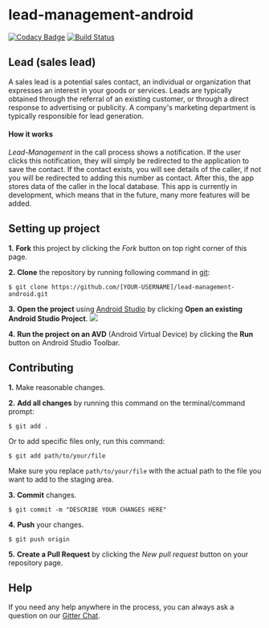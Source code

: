 # lead-management-android
[![Codacy Badge](https://api.codacy.com/project/badge/Grade/465ebd9884094ae3837142f13857b53a)](https://www.codacy.com/app/UniverseObserver/lead-management-android?utm_source=github.com&amp;utm_medium=referral&amp;utm_content=UniverseObserver/lead-management-android&amp;utm_campaign=Badge_Grade)
[![Build Status](https://travis-ci.org/jboss-outreach/lead-management-android.svg?branch=master)](https://travis-ci.org/jboss-outreach/lead-management-android)

## Lead (sales lead)
A sales lead is a potential sales contact, an individual or organization that expresses an interest in your goods or services. Leads are typically obtained through the referral of an existing customer, or through a direct response to advertising or publicity. A company's marketing department is typically responsible for lead generation.

#### How it works
*Lead-Management* in the call process shows a notification. If the user clicks this notification, they will simply be redirected to the application to save the contact. If the contact exists, you will see details of the caller, if not you will be redirected to adding this number as contact. After this, the app stores data of the caller in the local database.
This app is currently in development, which means that in the future, many more features will be added.



## Setting up project

**1.** **Fork** this project by clicking the _Fork_ button on top right corner of this page.

**2.** **Clone** the repository by running following command in [git](https://git-scm.com/):
```
$ git clone https://github.com/[YOUR-USERNAME]/lead-management-android.git
```
**3.** **Open the project** using [Android Studio](https://developer.android.com/studio/index.html) by clicking **Open an existing Android Studio Project**.
![](https://lh4.googleusercontent.com/ttV9QNEuOltxmSiZSfRZxDPy_ZetUaBwmm7MeyXTo6xNB8nc6kFAbwU5zWWLaU0AB1xyP8vigMV9Hm7WmJrA=w1863-h978)

**4.** **Run the project on an AVD** (Android Virtual Device) by clicking the **Run** button on Android Studio Toolbar.

## Contributing

**1.** Make reasonable changes.

**2.** **Add all changes** by running this command on the terminal/command prompt:
```
$ git add .
```
Or to add specific files only, run this command:
```
$ git add path/to/your/file
```
Make sure you replace `path/to/your/file` with the actual path to the file you want to add to the staging area.

**3.** **Commit** changes.
```
$ git commit -m "DESCRIBE YOUR CHANGES HERE"
```
**4.** **Push** your changes.
```
$ git push origin
```
**5.** **Create a Pull Request** by clicking the _New pull request_ button on your repository page.


## Help

If you need any help anywhere in the process, you can always ask a question on our [Gitter Chat](https://gitter.im/jboss-outreach/gci).
